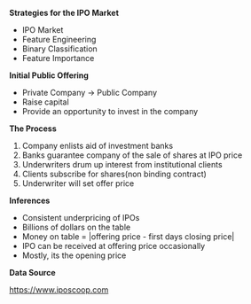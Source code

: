 **Strategies for the IPO Market**


- IPO Market
- Feature Engineering
- Binary Classification
- Feature Importance



**Initial Public Offering**

- Private Company -> Public Company
- Raise capital
- Provide an opportunity to invest in the company

**The Process**

1. Company enlists aid of investment banks
2. Banks guarantee company of the sale of shares at IPO price
3. Underwriters drum up interest from institutional clients
4. Clients subscribe for shares(non binding contract)
5. Underwriter will set offer price


**Inferences**

- Consistent underpricing of IPOs
- Billions of dollars on the table
- Money on table = |offering price - first days closing price|
- IPO can be received at offering price occasionally
- Mostly, its the opening price


**Data Source**

https://www.iposcoop.com


